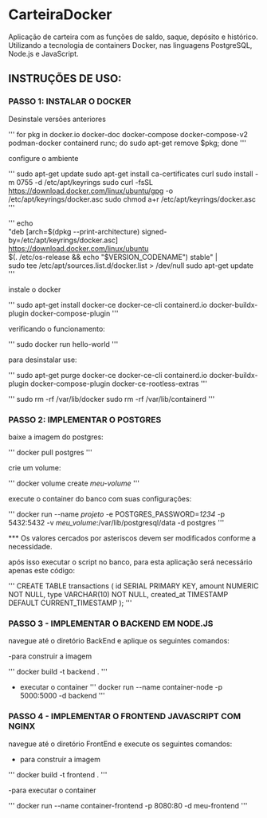 # CarteiraDocker
Aplicação de carteira com as funções de saldo, saque, depósito e histórico. Utilizando a tecnologia de containers Docker, nas linguagens PostgreSQL, Node.js e JavaScript.


## INSTRUÇÕES DE USO:

### PASSO 1: INSTALAR O DOCKER

Desinstale versões anteriores

''' for pkg in docker.io docker-doc docker-compose docker-compose-v2 podman-docker containerd runc; do sudo apt-get remove $pkg; done '''

configure o ambiente

''' sudo apt-get update
sudo apt-get install ca-certificates curl
sudo install -m 0755 -d /etc/apt/keyrings
sudo curl -fsSL https://download.docker.com/linux/ubuntu/gpg -o /etc/apt/keyrings/docker.asc
sudo chmod a+r /etc/apt/keyrings/docker.asc
'''

''' echo \
  "deb [arch=$(dpkg --print-architecture) signed-by=/etc/apt/keyrings/docker.asc] https://download.docker.com/linux/ubuntu \
  $(. /etc/os-release && echo "$VERSION_CODENAME") stable" | \
  sudo tee /etc/apt/sources.list.d/docker.list > /dev/null
sudo apt-get update
'''

instale o docker

''' sudo apt-get install docker-ce docker-ce-cli containerd.io docker-buildx-plugin docker-compose-plugin ''' 

verificando o funcionamento:

''' sudo docker run hello-world '''

para desinstalar use:

''' sudo apt-get purge docker-ce docker-ce-cli containerd.io docker-buildx-plugin docker-compose-plugin docker-ce-rootless-extras '''

 ''' sudo rm -rf /var/lib/docker
 sudo rm -rf /var/lib/containerd 
'''

### PASSO 2: IMPLEMENTAR O POSTGRES

baixe a imagem do postgres:

''' docker pull postgres '''

crie um volume:

''' docker volume create *meu-volume* '''

execute o container do banco com suas configurações:

''' docker run --name *projeto* -e POSTGRES_PASSWORD=*1234* -p 5432:5432 -v *meu_volume*:/var/lib/postgresql/data -d postgres '''

*** Os valores cercados por asteriscos devem ser modificados conforme a necessidade.

após isso executar o script no banco, para esta aplicação será necessário apenas este código:

''' CREATE TABLE transactions (
      id SERIAL PRIMARY KEY,
      amount NUMERIC NOT NULL,
      type VARCHAR(10) NOT NULL,
      created_at TIMESTAMP DEFAULT CURRENT_TIMESTAMP
  ); '''

### PASSO 3 - IMPLEMENTAR O BACKEND EM NODE.JS

navegue até o diretório BackEnd e aplique os seguintes comandos:

-para construir a imagem

''' docker build -t backend . '''

- executar o container
''' docker run --name container-node -p 5000:5000 -d backend '''

### PASSO 4 - IMPLEMENTAR O FRONTEND JAVASCRIPT COM NGINX

navegue até o diretório FrontEnd e execute os seguintes comandos:

- para construir a imagem

''' docker build -t frontend . '''

-para executar o container

''' docker run --name container-frontend -p 8080:80 -d meu-frontend '''
